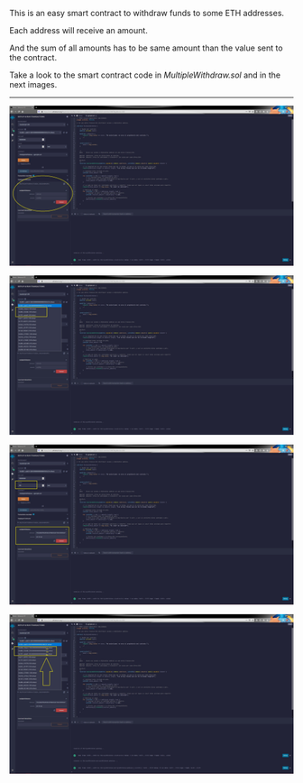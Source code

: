 This is an easy smart contract to withdraw funds to some ETH addresses.

Each address will receive an amount.

And the sum of all amounts has to be same amount than the value sent to the contract.

Take a look to the smart contract code in *MultipleWithdraw.sol*
and in the next images.



------------




[![](https://github.com/ethfannum1/MultipleWithdraw/blob/main/1.jpg)](https://github.com/ethfannum1/MultipleWithdraw/blob/main/1.jpg)





[![](https://github.com/ethfannum1/MultipleWithdraw/blob/main/2.jpg)](https://github.com/ethfannum1/MultipleWithdraw/blob/main/2.jpg)


[![](https://github.com/ethfannum1/MultipleWithdraw/blob/main/3.jpg)](https://github.com/ethfannum1/MultipleWithdraw/blob/main/3.jpg)


[![](https://github.com/ethfannum1/MultipleWithdraw/blob/main/4.jpg)](https://github.com/ethfannum1/MultipleWithdraw/blob/main/4.jpg)
